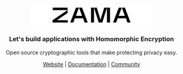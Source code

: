 <p align="center">
  <a href="https://www.zama.ai">
    <img src="https://github.com/zama-ai/.github/blob/main/_static/ZAMA_logo.png"  width="318px" alt="Zama logo">
  </a>
</p>
<h3 align="center">Let's build applications with Homomorphic Encryption</h3>
<p align="center">Open source cryptographic tools that make protecting privacy easy.</p>

<p align="center">
  <a href="https://zama.ai"> Website</a> | <a href="https://docs.zama.ai"> Documentation</a> | <a href="https://zama.ai/community">Community</a>
</p>
